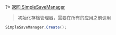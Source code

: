 ?> [返回 SimpleSaveManager](md/scripts/Simple/SimpleSaveManager.md?id=runtime)

> 初始化存档管理器，需要在所有的应用之前调用

```csharp
SimpleSaveManager.Create();
```

